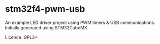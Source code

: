 # stm32f4-pwm-usb

An example LED driver project using PWM timers & USB communications.
Initially generated using STM32CubeMX.

Licence: GPL3+
